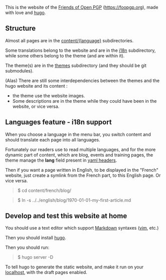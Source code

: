 

This is the website of the [Friends of Open PGP](https://foopgp.org) (https://foopgp.org),
made with love and [hugo](https://gohugo.io).


## Structure

Almost all pages are in the [content/{language}](content/) subdirectories.

Some translations belong to the website and are in the [i18n](i18n/)
subdirectory, while some others belong to the theme (and are within it).

The theme(s) are in the [themes](themes/) subdirectory (and they should be git submodules).

(Alas) There are still some interdependencies between the themes and the hugo website and
its content :
 * the theme use the website images.
 * Some descriptions are in the theme while they could have been in the website,
   or vice versa.

## Languages feature - i18n support

When you choose a language in the menu bar, you switch content and should translate each page into all languages.

Fortunately our readers use to read multiple languages, and for the more dynamic
part of content, which are blog, events and training pages, the theme manage the
**lang** field present in [yaml
headers](https://cran.r-project.org/web/packages/ymlthis/vignettes/yaml-fieldguide.html).

Then if you want a page written in English, to be displayed in the "French"
website, just create a symlink from the French part, to this English page. Or
vice versa.

> $ cd content/french/blog/

> $ ln -s ../../english/blog/1970-01-01-my-first-article.md

## Develop and test this website at home

You should use a text editor which support [Markdown](https://en.wikipedia.org/wiki/Markdown)
syntaxes ([vim](https://www.vim.org/), etc.)

Then you should install [hugo](https://github.com/gohugoio/hugo/releases).

Then you should run:

> $ hugo server -D

To tell hugo to generate the static website, and make it run on your
[localhost](https://en.wikipedia.org/wiki/Localhost), with the draft pages
enabled.

